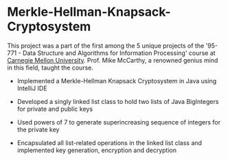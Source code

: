 # Merkle-Hellman-Knapsack-Cryptosystem

This project was a part of the first among the 5 unique projects of the '95-771 - Data Structure and Algorithms for Information Processing' course at [Carnegie Mellon University](https://www.cmu.edu/). Prof. Mike McCarthy, a renowned genius mind in this field, taught the course. 

- Implemented a Merkle-Hellman Knapsack Cryptosystem in Java using IntelliJ IDE

- Developed a singly linked list class to hold two lists of Java BigIntegers for private and public keys

- Used powers of 7 to generate superincreasing sequence of integers for the private key

- Encapsulated all list-related operations in the linked list class and implemented key generation, encryption and decryption
